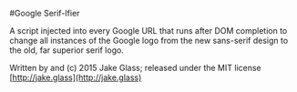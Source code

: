 #Google Serif-Ifier

A script injected into every Google URL that runs after DOM completion
to change all instances of the Google logo from the new sans-serif
design to the old, far superior serif logo.

Written by and (c) 2015 Jake Glass; released under the MIT license
[http://jake.glass](http://jake.glass)
